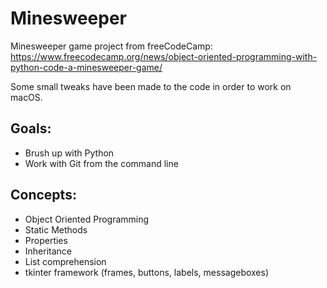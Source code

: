 # Minesweeper

Minesweeper game project from freeCodeCamp: https://www.freecodecamp.org/news/object-oriented-programming-with-python-code-a-minesweeper-game/

Some small tweaks have been made to the code in order to work on macOS.

## Goals:
- Brush up with Python
- Work with Git from the command line

## Concepts:
- Object Oriented Programming
- Static Methods
- Properties
- Inheritance
- List comprehension
- tkinter framework (frames, buttons, labels, messageboxes)

